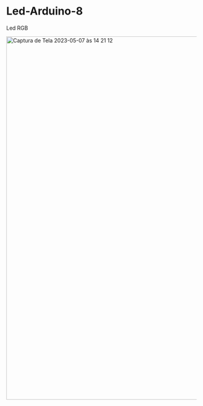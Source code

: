 # Led-Arduino-8
Led RGB

<img width="959" alt="Captura de Tela 2023-05-07 às 14 21 12" src="https://user-images.githubusercontent.com/132023142/236692753-d26c0ca2-f0b7-44f0-8f14-999bab7dac5e.png">
